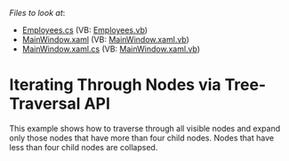 <!-- default file list -->
*Files to look at*:

* [Employees.cs](./CS/DXTreeList_NodeTraversing/Employees.cs) (VB: [Employees.vb](./VB/DXTreeList_NodeTraversing/Employees.vb))
* [MainWindow.xaml](./CS/DXTreeList_NodeTraversing/MainWindow.xaml) (VB: [MainWindow.xaml.vb](./VB/DXTreeList_NodeTraversing/MainWindow.xaml.vb))
* [MainWindow.xaml.cs](./CS/DXTreeList_NodeTraversing/MainWindow.xaml.cs) (VB: [MainWindow.xaml.vb](./VB/DXTreeList_NodeTraversing/MainWindow.xaml.vb))
<!-- default file list end -->
#  Iterating Through Nodes via Tree-Traversal API


<p>This example shows how to traverse through all visible nodes and expand only those nodes that have more than four child nodes. Nodes that have less than four child nodes are collapsed.</p>

<br/>


